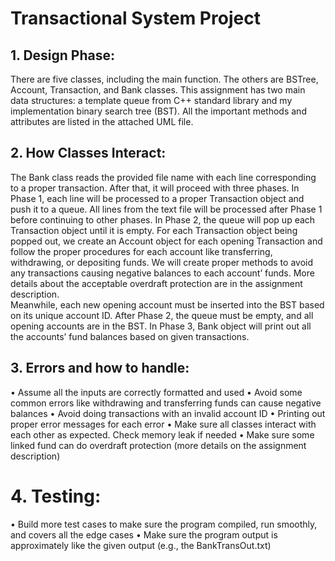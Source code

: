 # Transactional System Project

## 1. Design Phase:
There are five classes, including the main function. The others are BSTree, Account, Transaction, and Bank classes. This assignment has two main data structures: a template queue from C++ standard library and my implementation binary search tree (BST). All the important methods and attributes are listed in the attached UML file. 
## 2. How Classes Interact:
  The Bank class reads the provided file name with each line corresponding to a proper transaction. After that, it will proceed with three phases. In Phase 1, each line will be processed to a proper Transaction object and push it to a queue. All lines from the text file will be processed after Phase 1 before continuing to other phases. In Phase 2, the queue will pop up each Transaction object until it is empty. For each 
Transaction object being popped out, we create an Account object for each opening Transaction and follow the proper procedures for each account like transferring, withdrawing, or depositing funds. We will create proper methods to avoid any transactions causing negative balances to each account’ funds. More details about the acceptable overdraft protection are in the assignment description.  
  Meanwhile, each new opening account must be inserted into the BST based on its unique account ID. After Phase 2, the queue must be empty, and all opening accounts are in the BST. In Phase 3, Bank object will print out all the accounts’ fund balances based on given transactions.  
## 3. Errors and how to handle: 
•	Assume all the inputs are correctly formatted and used 
•	Avoid some common errors like withdrawing and transferring funds can cause negative balances 
•	Avoid doing transactions with an invalid account ID 
•	Printing out proper error messages for each error 
•	Make sure all classes interact with each other as expected. Check memory leak if needed 
•	Make sure some linked fund can do overdraft protection (more details on the assignment description) 
# 4. Testing: 
•	Build more test cases to make sure the program compiled, run smoothly, and covers all the edge cases 
•	Make sure the program output is approximately like the given output (e.g., the BankTransOut.txt) 
